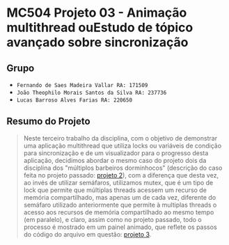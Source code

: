 # MC504 Projeto 03 - Animação multithread ouEstudo de tópico avançado sobre sincronização

## Grupo 
* `Fernando de Saes Madeira Vallar RA: 171509`
* `João Theophilo Morais Santos da Silva RA: 237736`
* `Lucas Barroso Alves Farias RA: 220650`

## Resumo do Projeto
> Neste terceiro trabalho da disciplina, com o objetivo  de demonstrar uma aplicação multithread que utiliza locks ou variáveis de condição para sincronização e de um visualizador para o progresso desta aplicação, decidimos abordar o mesmo caso do projeto dois da disciplina dos "múltiplos barbeiros dorminhocos" (descrição do caso feita no projeto passado: [projeto 2](https://github.com/IucasF/trabalho2mc504)), com a diferença que desta vez, ao invés de utilizar semáfaros, utilizamos mutex, que é um tipo de lock que permite que múltiplas threads acessem um recurso de memória compartilhado, mas apenas um de cada vez, diferente do semáfaro utilizado anteriormente que permite à multiplas threads o acesso aos recursos de memória compartilhado ao mesmo tempo (em paralelo), e claro, assim como no projeto passado, todo o processo é mostrado em um painel animado, que reflete os passos do código do arquivo em questão: [projeto 3](https://github.com/IucasF/trabalho3mc504/blob/main/barbearia.c).

